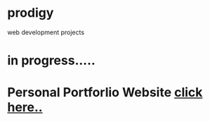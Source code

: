 # prodigy
 web development projects

 # in progress.....

# Personal Portforlio Website [click here..](https://satyamrai0510.github.io/prodigy_wd_projects/prodigy_wd_04/)
